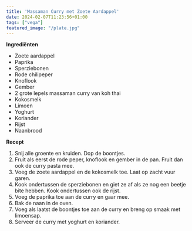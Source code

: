 ```yaml
---
title: 'Massaman Curry met Zoete Aardappel'
date: 2024-02-07T11:23:56+01:00
tags: ["vega"]
featured_image: "/plate.jpg"
---
```


**Ingrediënten**
- Zoete aardappel
- Paprika
- Sperziebonen
- Rode chilipeper
- Knoflook
- Gember
- 2 grote lepels massaman curry van koh thai
- Kokosmelk
- Limoen
- Yoghurt
- Koriander
- Rijst
- Naanbrood

**Recept**
1. Snij alle groente en kruiden. Dop de boontjes.
2. Fruit als eerst de rode peper, knoflook en gember in de pan. Fruit dan ook de curry pasta mee.
3. Voeg de zoete aardappel en de kokosmelk toe. Laat op zacht vuur garen.
4. Kook ondertussen de sperziebonen en giet ze af als ze nog een beetje bite hebben. Kook ondertussen ook de rijst.
5. Voeg de paprika toe aan de curry en gaar mee.
6. Bak de naan in de oven.
7. Voeg als laatst de boontjes toe aan de curry en breng op smaak met limoensap.
8. Serveer de curry met yoghurt en koriander.